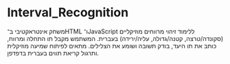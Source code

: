 # Interval_Recognition
משחק אינטראקטיבי ב־HTML ו־JavaScript ללימוד זיהוי מרווחים מוזיקליים (סקונדה/טרצה, קטנה/גדולה, עליה/ירידה) בעברית. המשתמש מקבל תו התחלה ומרווח, כותב את תו היעד, בודק תשובה ושומע את הצלילים. מתאים לפיתוח שמיעה מוזיקלית ותרגול קריאת תווים בעברית בדפדפן.

